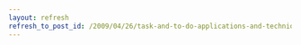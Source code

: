 ```yaml
---
layout: refresh
refresh_to_post_id: /2009/04/26/task-and-to-do-applications-and-techniques-revisited
---
```

